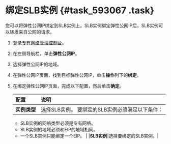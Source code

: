# 绑定SLB实例 {#task_593067 .task}

您可以将弹性公网IP绑定到SLB实例上。SLB实例绑定弹性公网IP后，SLB实例可以转发来自公网的请求。

1.  登录[专有网络管理控制台](https://vpcnext.console.aliyun.com)。
2.  在左侧导航栏，单击**弹性公网IP**。
3.  选择弹性公网IP的地域。
4.  在弹性公网IP页面，找到目标弹性公网IP，单击**操作**列下的**绑定**。
5.  在绑定弹性公网IP页面，完成以下配置，然后单击**确定**。 

    |配置|说明|
    |:-|:-|
    |**实例类型**|选择SLB实例。 要绑定的SLB实例必须满足以下条件：

    -   SLB实例的网络类型必须是专有网络。
    -   SLB实例的地域必须和EIP的地域相同。
    -   一个SLB实例只能绑定一个EIP。
 |
    |**SLB实例**|选择要绑定的SLB实例。|


